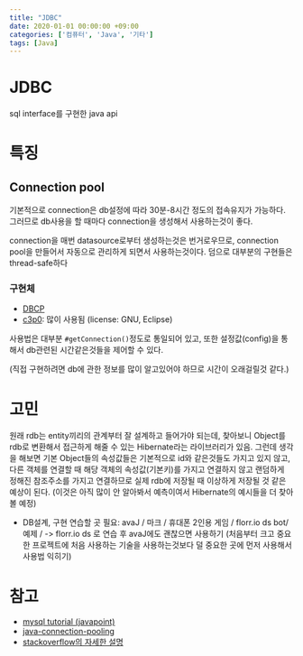 ```yaml
---
title: "JDBC"
date: 2020-01-01 00:00:00 +09:00
categories: ['컴퓨터', 'Java', '기타']
tags: [Java]
---
```


# JDBC
sql interface를 구현한 java api



# 특징
## Connection pool
기본적으로 connection은 db설정에 따라 30분-8시간 정도의 접속유지가 가능하다. 그러므로 db사용을 할 때마다 connection을 생성해서 사용하는것이 좋다.

connection을 매번 datasource로부터 생성하는것은 번거로우므로, connection pool을 만들어서 자동으로 관리하게 되면서 사용하는것이다. 덤으로 대부분의 구현들은 thread-safe하다

### 구현체
- [DBCP](https://commons.apache.org/proper/commons-dbcp/download_dbcp.cgi)
- [c3p0](https://github.com/swaldman/c3p0): 많이 사용됨 (license: GNU, Eclipse)

사용법은 대부분 `#getConnection()`정도로 통일되어 있고, 또한 설정값(config)을 통해서 db관련된 시간같은것들을 제어할 수 있다.

(직접 구현하려면 db에 관한 정보를 많이 알고있어야 하므로 시간이 오래걸릴것 같다.)

# 고민
원래 rdb는 entity끼리의 관계부터 잘 설계하고 들어가야 되는데, 찾아보니 Object를 rdb로 변환해서 접근하게 해줄 수 있는 Hibernate라는 라이브러리가 있음. 그런데 생각을 해보면 기본 Object들의 속성값들은 기본적으로 id와 같은것들도 가지고 있지 않고, 다른 객체를 연결할 때 해당 객체의 속성값(기본키)를 가지고 연결하지 않고 랜덤하게 정해진 참조주소를 가지고 연결하므로 실제 rdb에 저장될 때 이상하게 저장될 것 같은 예상이 된다. (이것은 아직 많이 안 알아봐서 예측이여서 Hibernate의 예시들을 더 찾아볼 예정)

- DB설계, 구현 연습할 곳 필요: avaJ / 마크 / 휴대폰 2인용 게임 / florr.io ds bot/ 예제 / -> florr.io ds 로 연습 후 avaJ에도 괜찮으면 사용하기 (처음부터 크고 중요한 프로젝트에 처음 사용하는 기술을 사용하는것보다 덜 중요한 곳에 먼저 사용해서 사용법 익히기)

# 참고
- [mysql tutorial (javapoint)](https://www.javatpoint.com/example-to-connect-to-the-mysql-database)
- [java-connection-pooling](https://www.baeldung.com/java-connection-pooling)
- [stackoverflow의 자세한 설명](https://stackoverflow.com/questions/7592056/am-i-using-jdbc-connection-pooling)